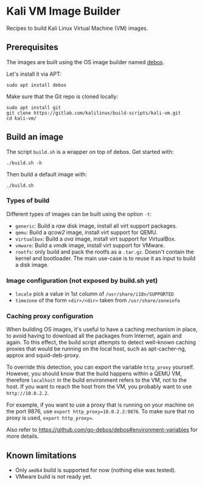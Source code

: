 # Kali VM Image Builder

Recipes to build Kali Linux Virtual Machine (VM) images.

## Prerequisites

The images are built using the OS image builder named [debos][].

Let's install it via APT:

```
sudo apt install debos
```

Make sure that the Git repo is cloned locally:

```
sudo apt install git
git clone https://gitlab.com/kalilinux/build-scripts/kali-vm.git
cd kali-vm/
```

## Build an image

The script `build.sh` is a wrapper on top of debos. Get started with:

```
./build.sh -h
```

Then build a default image with:

```
./build.sh
```

### Types of build

Different types of images can be built using the option `-t`:

* `generic`: Build a *raw* disk image, install all virt support packages.
* `qemu`: Build a *qcow2* image, install virt support for QEMU.
* `virtualbox`: Build a *ova* image, install virt support for VirtualBox.
* `vmware`: Build a *vmdk* image, install virt support for VMware.
* `rootfs`: only build and pack the rootfs as a `.tar.gz`. Doesn't contain the
  kernel and bootloader. The main use-case is to reuse it as input to build a
  disk image.

### Image configuration (not exposed by build.sh yet)

* `locale` pick a value in 1st column of `/usr/share/i18n/SUPPORTED`
* `timezone` of the form `<dir>/<dir>` taken from `/usr/share/zoneinfo`

### Caching proxy configuration

When building OS images, it's useful to have a caching mechanism in place, to
avoid having to download all the packages from Internet, again and again. To
this effect, the build script attempts to detect well-known caching proxies
that would be running on the local host, such as apt-cacher-ng, approx and
squid-deb-proxy.

To override this detection, you can export the variable `http_proxy` yourself.
However, you should know that the build happens within a QEMU VM, therefore
`localhost` in the build environment refers to the VM, not to the host. If you
want to reach the host from the VM, you probably want to use `http://10.0.2.2`.

For example, if you want to use a proxy that is running on your machine on the
port 9876, use `export http_proxy=10.0.2.2:9876`. To make sure that no proxy is
used, `export http_proxy=`.

Also refer to <https://github.com/go-debos/debos#environment-variables> for
more details.

## Known limitations

* Only `amd64` build is supported for now (nothing else was tested).
* VMware build is not ready yet.

[debos]: https://github.com/go-debos/debos
